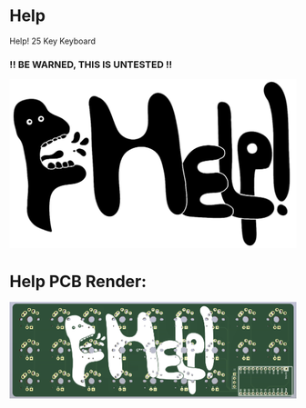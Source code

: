 # Help
Help! 25 Key Keyboard

### !! BE WARNED, THIS IS UNTESTED !!

![Help! Image](/Images/Help!Silk.png)

# Help PCB Render:
![Help! Image](/Images/HelpFront.png)
